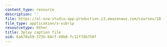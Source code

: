 ```yaml
---
content_type: resource
description: ''
file: https://ol-ocw-studio-app-production.s3.amazonaws.com/courses/18-06sc-linear-algebra-fall-2011/6a670a59373b68cf49b0fc12f7db750f_3cMyj8EKFGo.srt
file_type: application/x-subrip
resourcetype: Other
title: 3play caption file
uid: 6a670a59-373b-68cf-49b0-fc12f7db750f
---
```

